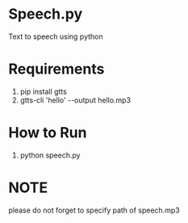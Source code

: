 # Speech.py
Text to speech using python

# Requirements
1. pip install gtts<br>
2. gtts-cli 'hello' --output hello.mp3

# How to Run
1. python speech.py

# NOTE
please do not forget to specify path of speech.mp3
